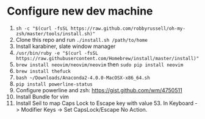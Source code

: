 # Configure new dev machine

1. `sh -c "$(curl -fsSL https://raw.github.com/robbyrussell/oh-my-zsh/master/tools/install.sh)"`
2. Clone this repo and run `./install.sh /path/to/home`
3. Install karabiner, slate window manager
4. `/usr/bin/ruby -e "$(curl -fsSL https://raw.githubusercontent.com/Homebrew/install/master/install)"`
5. `brew install neovim/neovim/neovim` then `sudo pip install neovim`
6. `brew install thefuck`
7. `bash ~/Downloads/Anaconda2-4.0.0-MacOSX-x86_64.sh`
8. `pip install powerline-status`
9. Configure powerline and zsh: https://gist.github.com/wm/4750511
10. Install Bundle for vim
11. Install Seil to map Caps Lock to Escape key with value 53.  In Keyboard -> Modifier Keys -> Set CapsLock/Escape No Action.

	
